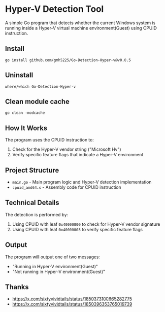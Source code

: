 # Hyper-V Detection Tool

A simple Go program that detects whether the current Windows system is running inside a Hyper-V virtual machine environment(Guest) using CPUID instruction.

## Install
``
go install github.com/gmh5225/Go-Detection-Hyper-v@v0.0.5
``

## Uninstall
``
where/which Go-Detection-Hyper-v
``

## Clean module cache
``
go clean -modcache
``

## How It Works

The program uses the CPUID instruction to:
1. Check for the Hyper-V vendor string ("Microsoft Hv")
2. Verify specific feature flags that indicate a Hyper-V environment

## Project Structure

- `main.go` - Main program logic and Hyper-V detection implementation
- `cpuid_amd64.s` - Assembly code for CPUID instruction

## Technical Details

The detection is performed by:
1. Using CPUID with leaf `0x40000000` to check for Hyper-V vendor signature
2. Using CPUID with leaf `0x40000003` to verify specific feature flags

## Output

The program will output one of two messages:
- "Running in Hyper-V environment(Guest)"
- "Not running in Hyper-V environment(Guest)"

## Thanks
- https://x.com/sixtyvividtails/status/1850373100665282775
- https://x.com/sixtyvividtails/status/1850396353765019739
